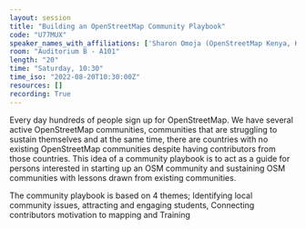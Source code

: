 ```yaml
---
layout: session
title: "Building an OpenStreetMap Community Playbook"
code: "U77MUX"
speaker_names_with_affiliations: ['Sharon Omoja (OpenStreetMap Kenya, HOT Training Working Group)', 'Geoffrey Kateregga']
room: "Auditorium B - A101"
length: "20"
time: "Saturday, 10:30"
time_iso: "2022-08-20T10:30:00Z"
resources: []
recording: True
---
```


Every day hundreds of people sign up for OpenStreetMap. We have several active OpenStreetMap communities, communities that are struggling to sustain themselves and at the same time,  there are countries with no existing OpenStreetMap communities despite having contributors from those countries. 
This idea of a community playbook is to act as a guide for persons interested in starting up an OSM community and sustaining OSM communities with  lessons drawn from existing communities.

The community playbook is based on 4 themes; Identifying local community issues, attracting and engaging students, Connecting contributors motivation to mapping and Training


